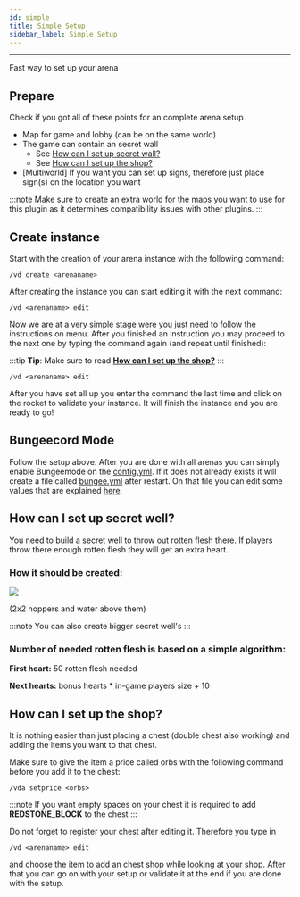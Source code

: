 ```yaml
---
id: simple
title: Simple Setup
sidebar_label: Simple Setup
---
```

---
Fast way to set up your arena

## Prepare

Check if you got all of these points for an complete arena setup

* Map for game and lobby \(can be on the same world\)
* The game can contain an secret wall
  * See [How can I set up secret wall?](simple-setup.md#how-can-i-set-up-secret-well)
  * See [How can I set up the shop?](simple-setup.md#how-can-i-set-up-the-shop)
* \[Multiworld\] If you want you can set up signs, therefore just place sign\(s\) on the location you want

:::note
Make sure to create an extra world for the maps you want to use for this plugin as it determines compatibility issues with other plugins.
:::

## Create instance

Start with the creation of your arena instance with the following command:

```text
/vd create <arenaname>
```

After creating the instance you can start editing it with the next command:

```text
/vd <arenaname> edit
```

Now we are at a very simple stage were you just need to follow the instructions on menu. After you finished an instruction you may proceed to the next one by typing the command again \(and repeat until finished\):

:::tip
**Tip**: Make sure to read [**How can I set up the shop?**](simple-setup.md#how-can-i-set-up-the-shop)
:::

```text
/vd <arenaname> edit
```

After you have set all up you enter the command the last time and click on the rocket to validate your instance. It will finish the instance and you are ready to go! 

## Bungeecord Mode 

Follow the setup above. After you are done with all arenas you can simply enable Bungeemode on the [config.yml](../support/plugin-files-explained.md#config-yml). If it does not already exists it will create a file called [bungee.yml](../support/plugin-files-explained.md#bungee-yml) after restart. On that file you can edit some values that are explained [here](../support/plugin-files-explained.md#bungee-yml).

## How can I set up secret well?

You need to build a secret well to throw out rotten flesh there. If players throw there enough rotten flesh they will get an extra heart.

### **How it should be created:** 

![](https://i.imgur.com/SAoUarT.png)

\(2x2 hoppers and water above them\)

:::note
You can also create bigger secret well's
:::

### **Number of needed rotten flesh is based on a simple algorithm:**

**First heart:** 50 rotten flesh needed

**Next hearts:** bonus hearts \* in-game players size + 10

## How can I set up the shop?

It is nothing easier than just placing a chest \(double chest also working\) and adding the items you want to that chest. 

Make sure to give the item a price called orbs with the following command before you add it to the chest:

```text
/vda setprice <orbs>
```

:::note
If you want empty spaces on your chest it is required to add **REDSTONE\_BLOCK** to the chest
:::

Do not forget to register your chest after editing it. Therefore you type in 

```text
/vd <arenaname> edit
```

and choose the item to add an chest shop while looking at your shop. After that you can go on with your setup or validate it at the end if you are done with the setup. 

